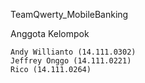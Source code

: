 TeamQwerty_MobileBanking

Anggota Kelompok

    Andy Willianto (14.111.0302)
    Jeffrey Onggo (14.111.0221)
    Rico (14.111.0264)
